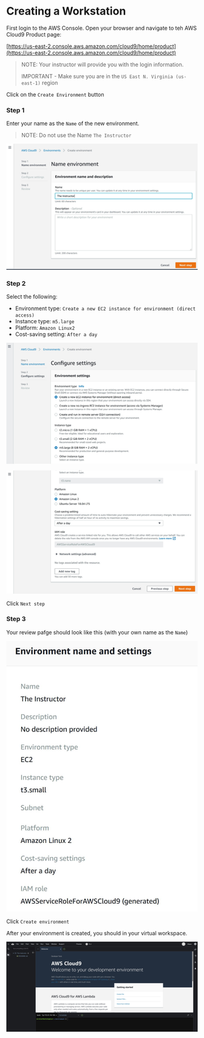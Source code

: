 # Creating a Workstation

First login to the AWS Console. Open your browser and navigate to teh AWS Cloud9 Product page:

[https://us-east-2.console.aws.amazon.com/cloud9/home/product](https://us-east-2.console.aws.amazon.com/cloud9/home/product)

> NOTE: Your instructor will provide you with the login information.
>
> IMPORTANT - Make sure you are in the `US East N. Virginia (us-east-1)` region

Click on the `Create Environment` button

### Step 1

Enter your name as the `Name` of the new environment. 

> NOTE: Do not use the Name `The Instructor`

![](../.gitbook/assets/cloud9-01.jpg)

### Step 2

Select the following:

* Environment type: `Create a new EC2 instance for environment (direct access)`
* Instance type: `m5.large`
* Platform: `Amazon Linux2`
* Cost-saving setting: `After a day`

![](../.gitbook/assets/cloud9-02.jpg)



![](../.gitbook/assets/cloud9-03.jpg)

Click `Next step`

### Step 3

Your review pafge should look like this \(with your own name as the `Name`\)

![](../.gitbook/assets/cloud9-04.jpg)

Click `Create environment`

After your environment is created, you should in your virtual workspace.

![](../.gitbook/assets/cloud9-05.jpg)

